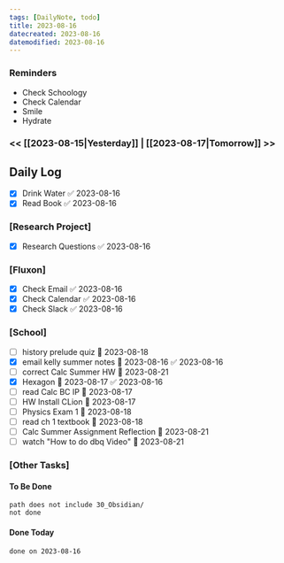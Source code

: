 ```yaml
---
tags: [DailyNote, todo]
title: 2023-08-16
datecreated: 2023-08-16
datemodified: 2023-08-16
---
```


### Reminders
- Check Schoology
- Check Calendar
- Smile
- Hydrate

### << [[2023-08-15|Yesterday]] | [[2023-08-17|Tomorrow]] >>

## Daily Log

- [x] Drink Water ✅ 2023-08-16
- [x] Read Book ✅ 2023-08-16

### [Research Project]

 - [x] Research Questions ✅ 2023-08-16

### [Fluxon]


- [x] Check Email ✅ 2023-08-16
- [x] Check Calendar ✅ 2023-08-16
- [x] Check Slack ✅ 2023-08-16

### [School]

- [ ] history prelude quiz 📅 2023-08-18 
- [x] email kelly summer notes 📅 2023-08-16 ✅ 2023-08-16
- [ ] correct Calc Summer HW 📅 2023-08-21 
- [x] Hexagon 📅 2023-08-17 ✅ 2023-08-16
- [ ] read Calc BC IP 📅 2023-08-17 
- [ ] HW Install CLion 📅 2023-08-17 
- [ ] Physics Exam 1 📅 2023-08-18 
- [ ] read ch 1 textbook 📅 2023-08-18 
- [ ] Calc Summer Assignment Reflection 📅 2023-08-21 
- [ ] watch "How to do dbq Video" 📅 2023-08-21 

### [Other Tasks]

#### To Be Done

```tasks
path does not include 30_Obsidian/
not done
```

#### Done Today

```tasks
done on 2023-08-16
```